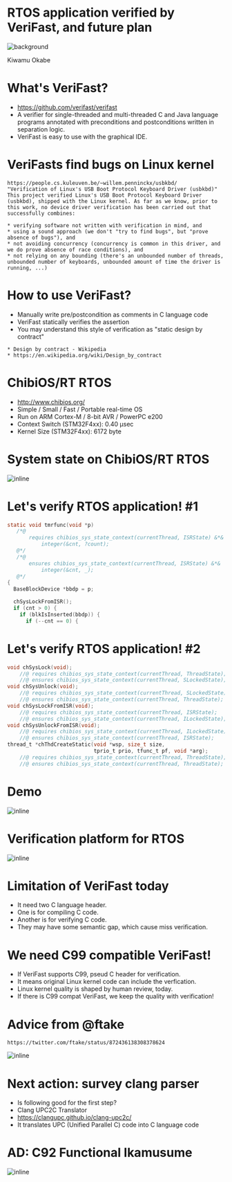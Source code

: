 # RTOS application verified by VeriFast, and future plan

![background](img/ESAT_KULeuven.png)

Kiwamu Okabe

# What's VeriFast?

* https://github.com/verifast/verifast
* A verifier for single-threaded and multi-threaded C and Java language programs annotated with preconditions and postconditions written in separation logic.
* VeriFast is easy to use with the graphical IDE.

# VeriFasts find bugs on Linux kernel

```
https://people.cs.kuleuven.be/~willem.penninckx/usbkbd/
"Verification of Linux's USB Boot Protocol Keyboard Driver (usbkbd)"
This project verified Linux's USB Boot Protocol Keyboard Driver (usbkbd), shipped with the Linux kernel. As far as we know, prior to this work, no device driver verification has been carried out that successfully combines:

* verifying software not written with verification in mind, and
* using a sound approach (we don't "try to find bugs", but "prove absence of bugs"), and
* not avoiding concurrency (concurrency is common in this driver, and we do prove absence of race conditions), and
* not relying on any bounding (there's an unbounded number of threads, unbounded number of keyboards, unbounded amount of time the driver is running, ...)
```

# How to use VeriFast?

* Manually write pre/postcondition as comments in C language code
* VeriFast statically verifies the assertion
* You may understand this style of verification as "static design by contract"

```
* Design by contract - Wikipedia
* https://en.wikipedia.org/wiki/Design_by_contract
```

# ChibiOS/RT RTOS

* http://www.chibios.org/
* Simple / Small / Fast / Portable real-time OS
* Run on ARM Cortex-M / 8-bit AVR / PowerPC e200
* Context Switch (STM32F4xx): 0.40 µsec
* Kernel Size (STM32F4xx): 6172 byte

# System state on ChibiOS/RT RTOS

![inline](img/system_states1.png)

# Let's verify RTOS application! #1

```c
static void tmrfunc(void *p)
   /*@
       requires chibios_sys_state_context(currentThread, ISRState) &*&
           integer(&cnt, ?count);
   @*/
   /*@
       ensures chibios_sys_state_context(currentThread, ISRState) &*&
           integer(&cnt, _);
   @*/
{
  BaseBlockDevice *bbdp = p;

  chSysLockFromISR();
  if (cnt > 0) {
    if (blkIsInserted(bbdp)) {
      if (--cnt == 0) {
```

# Let's verify RTOS application! #2

```c
void chSysLock(void);
    //@ requires chibios_sys_state_context(currentThread, ThreadState);
    //@ ensures chibios_sys_state_context(currentThread, SLockedState);
void chSysUnlock(void);
    //@ requires chibios_sys_state_context(currentThread, SLockedState);
    //@ ensures chibios_sys_state_context(currentThread, ThreadState);
void chSysLockFromISR(void);
    //@ requires chibios_sys_state_context(currentThread, ISRState);
    //@ ensures chibios_sys_state_context(currentThread, ILockedState);
void chSysUnlockFromISR(void);
    //@ requires chibios_sys_state_context(currentThread, ILockedState);
    //@ ensures chibios_sys_state_context(currentThread, ISRState);
thread_t *chThdCreateStatic(void *wsp, size_t size,
                            tprio_t prio, tfunc_t pf, void *arg);
    //@ requires chibios_sys_state_context(currentThread, ThreadState);
    //@ ensures chibios_sys_state_context(currentThread, ThreadState);
```

# Demo

![inline](img/vfide_complex.png)

# Verification platform for RTOS

![inline](draw/platform.png)

# Limitation of VeriFast today

* It need two C language header.
* One is for compiling C code.
* Another is for verifying C code.
* They may have some semantic gap, which cause miss verification.

# We need C99 compatible VeriFast!

* If VeriFast supports C99, pseud C header for verification.
* It means original Linux kernel code can include the verfication.
* Linux kernel quality is shaped by human review, today.
* If there is C99 compat VeriFast, we keep the quality with verification!

# Advice from \@ftake

```
https://twitter.com/ftake/status/872436138308378624
```

![inline](img/ftake.png)

# Next action: survey clang parser

* Is following good for the first step?
* Clang UPC2C Translator
* https://clangupc.github.io/clang-upc2c/
* It translates UPC (Unified Parallel C) code into C language code

# AD: C92 Functional Ikamusume

![inline](img/ikmsm.png)
